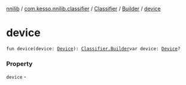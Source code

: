 [nnilib](../../../index.md) / [com.kesso.nnilib.classifier](../../index.md) / [Classifier](../index.md) / [Builder](index.md) / [device](./device.md)

# device

`fun device(device: `[`Device`](../../-device/index.md)`): `[`Classifier.Builder`](index.md)`var device: `[`Device`](../../-device/index.md)`?`

### Property

`device` - 